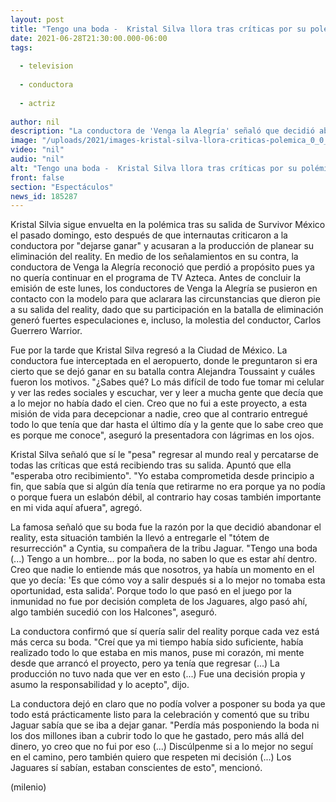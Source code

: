 ```yaml
---
layout: post
title: "Tengo una boda -  Kristal Silva llora tras críticas por su polémica salida de 'Survivor México'"
date: 2021-06-28T21:30:00.000-06:00
tags:
  
  - television
  
  - conductora
  
  - actriz
  
author: nil
description: "La conductora de 'Venga la Alegría' señaló que decidió abandonar el reality porque perdía más posponiendo la boda; comentó que los jaguares sí sabían de que se dejaría ganar. "
image: "/uploads/2021/images-kristal-silva-llora-criticas-polemica_0_0_1200_747.jpg"
video: "nil"
audio: "nil"
alt: "Tengo una boda -  Kristal Silva llora tras críticas por su polémica salida de 'Survivor México'"
front: false
section: "Espectáculos"
news_id: 185287
---
```


Kristal Silvia sigue envuelta en la polémica tras su salida de Survivor México el pasado domingo, esto después de que internautas criticaron a la conductora por "dejarse ganar" y acusaran a la producción de planear su eliminación del reality. En medio de los señalamientos en su contra, la conductora de Venga la Alegría reconoció que perdió a propósito pues ya no quería continuar en el programa de TV Azteca. 
Antes de concluir la emisión de este lunes, los conductores de Venga la Alegría se pusieron en contacto con la modelo para que aclarara las circunstancias que dieron pie a su salida del reality, dado que su participación en la batalla de eliminación generó fuertes especulaciones e, incluso, la molestia del conductor, Carlos Guerrero Warrior. 

Fue por la tarde que Kristal Silva regresó a la Ciudad de México. La conductora fue interceptada en el aeropuerto, donde le preguntaron si era cierto que se dejó ganar en su batalla contra Alejandra Toussaint y cuáles fueron los motivos.  "¿Sabes qué? Lo más difícil de todo fue tomar mi celular y ver las redes sociales y escuchar, ver y leer a mucha gente que decía que a lo mejor no había dado el cien. Creo que no fui a este proyecto, a esta misión de vida para decepcionar a nadie, creo que al contrario entregué todo lo que tenía que dar hasta el último día y la gente que lo sabe creo que es porque me conoce", aseguró la presentadora con lágrimas en los ojos.

Kristal Silva señaló que sí le "pesa" regresar al mundo real y percatarse de todas las críticas que está recibiendo tras su salida. Apuntó que ella "esperaba otro recibimiento".  "Yo estaba comprometida desde principio a fin, que sabía que si algún día tenía que retirarme no era porque ya no podía o porque fuera un eslabón débil, al contrario hay cosas también importante en mi vida aquí afuera", agregó. 


La famosa señaló que su boda fue la razón por la que decidió abandonar el reality, esta situación también la llevó a entregarle el "tótem de resurrección" a Cyntia, su compañera de la tribu Jaguar. "Tengo una boda (...) Tengo a un hombre... por la boda, no saben lo que es estar ahí dentro. Creo que nadie lo entiende más que nosotros, ya había un momento en el que yo decía: 'Es que cómo voy a salir después si a lo mejor no tomaba esta oportunidad, esta salida'. Porque todo lo que pasó en el juego por la inmunidad no fue por decisión completa de los Jaguares, algo pasó ahí, algo también sucedió con los Halcones", aseguró.

La conductora confirmó que sí quería salir del reality porque cada vez está más cerca su boda.  "Creí que ya mi tiempo había sido suficiente, había realizado todo lo que estaba en mis manos, puse mi corazón, mi mente desde que arrancó el proyecto, pero ya tenía que regresar (...) La producción no tuvo nada que ver en esto (...) Fue una decisión propia y asumo la responsabilidad y lo acepto", dijo.

La conductora dejó en claro que no podía volver a posponer su boda ya que todo está prácticamente listo para la celebración y comentó que su tribu Jaguar sabía que se iba a dejar ganar. "Perdía más posponiendo la boda ni los dos millones iban a cubrir todo lo que he gastado, pero más allá del dinero, yo creo que no fui por eso (...) Discúlpenme si a lo mejor no seguí en el camino, pero también quiero que respeten mi decisión (...) Los Jaguares sí sabían, estaban conscientes de esto", mencionó. 

(milenio)
